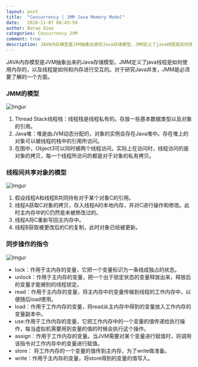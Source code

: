 ```yaml
---
layout: post
title:  "Concurrency | JMM Java Memory Model"
date:   2018-11-07 08:43:59
author: Botao Xiao
categories: Concurrency JVM
comment: true
description: JAVA内存模型是JVM抽象出来的Java存储模型。JMM定义了java线程是如何使用内存的，以及线程是如何和内存进行交互的。对于研究Java并发，JMM是必须要了解的一个方面。
---
```

JAVA内存模型是JVM抽象出来的Java存储模型。JMM定义了java线程是如何使用内存的，以及线程是如何和内存进行交互的。对于研究Java并发，JMM是必须要了解的一个方面。

### JMM的模型
![Imgur](https://i.imgur.com/gT7IhSZ.png)
1. Thread Stack线程栈：线程栈是线程私有的。存放一些基本数据类型以及对象的引用。
2. Java堆：堆是由JVM动态分配的，对象的实例会存在Java堆中。存在堆上的对象可以被线程的栈中的引用所访问。
3. 在图中，Object3可以同时被两个线程访问，实际上在访问时，线程访问的是对象的拷贝，每一个线程所访问的都是对于对象的私有拷贝。

### 线程间共享对象的模型
![Imgur](https://i.imgur.com/v8fAFfC.png)
1. 假设线程A和线程B共同持有对于某个对象C的引用。
2. 线程A获取C对象的拷贝，存入线程A的本地内存，并对C进行操作和修改。此时主内存中的C仍然是未被修改过的。
3. 线程A将C重新写回主内存中。
4. 线程B获取被更改后的C的复制，此时对象已经被更新。

### 同步操作的指令
![Imgur](https://i.imgur.com/AUHJ6rq.png)
* lock：作用于主内存的变量，它把一个变量标识为一条线成独占的状态。
* unlock：作用于主内存的变量，把一个出于锁定状态的变量释放出来，释放后的变量才能被别的线程锁定。
* read：作用于主内存的变量，将主内存中的变量传输到线程的工作内存中，以便随后load使用。
* load：作用于工作内存的变量，将read从主内存中得到的变量放入工作内存的变量副本中。
* use:作用于工作内存的变量，它把工作内存中的一个变量的值传递给执行操作，每当虚拟机需要用到变量的值的时候会执行这个操作。
* assign：作用于工作内存的变量。当JVM需要对某个变量进行赋值时，将调用该指令对工作内存中的变量进行赋值。
* store： 将工作内存的一个变量的值传到主内存，为了write做准备。
* write：作用于主内存的变量，将store得到的变量的值写入。

